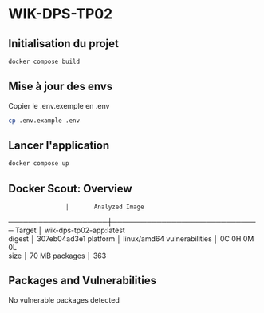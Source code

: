# WIK-DPS-TP02

## Initialisation du projet

```bash
docker compose build
```	

## Mise à jour des envs

Copier le .env.exemple en .env

```bash
cp .env.example .env
```

## Lancer l'application

```bash
docker compose up
```



## Docker Scout: Overview

                    │       Analyzed Image
────────────────────┼──────────────────────────────
  Target            │  wik-dps-tp02-app:latest     
    digest          │  307eb04ad3e1 
    platform        │ linux/amd64
    vulnerabilities │    0C     0H     0M     0L   
    size            │ 70 MB
    packages        │ 363


## Packages and Vulnerabilities

  No vulnerable packages detected